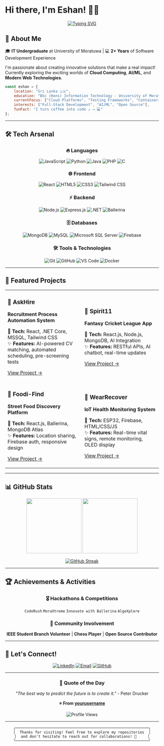 # Hi there, I'm Eshan! 👋🚀

<div align="center">
  
[![Typing SVG](https://readme-typing-svg.herokuapp.com?font=Fira+Code&pause=1000&color=36BCF7&center=true&vCenter=true&width=435&lines=Full+Stack+Developer;IT+Undergraduate+%40+UoM;AI%2FML+Enthusiast;Problem+Solver)](https://git.io/typing-svg)

</div>

## 🌟 About Me

🎓 **IT Undergraduate** at University of Moratuwa | 💻 **2+ Years** of Software Development Experience

I'm passionate about creating innovative solutions that make a real impact! Currently exploring the exciting worlds of **Cloud Computing**, **AI/ML**, and **Modern Web Technologies**.

```javascript
const eshan = {
    location: "Sri Lanka 🇱🇰",
    education: "BSc (Hons) Information Technology - University of Moratuwa",
    currentFocus: ["Cloud Platforms", "Testing Frameworks", "Containerization"],
    interests: ["Full-Stack Development", "AI/ML", "Open Source"],
    funFact: "I turn coffee into code ☕ → 💻"
};
```

---

## 🛠️ Tech Arsenal

<div align="center">

### 🔥 Languages
![JavaScript](https://img.shields.io/badge/-JavaScript-F7DF1E?style=for-the-badge&logo=javascript&logoColor=black)
![Python](https://img.shields.io/badge/-Python-3776AB?style=for-the-badge&logo=python&logoColor=white)
![Java](https://img.shields.io/badge/-Java-007396?style=for-the-badge&logo=java&logoColor=white)
![PHP](https://img.shields.io/badge/-PHP-777BB4?style=for-the-badge&logo=php&logoColor=white)
![C](https://img.shields.io/badge/-C-A8B9CC?style=for-the-badge&logo=c&logoColor=black)

### 🌐 Frontend
![React](https://img.shields.io/badge/-React-61DAFB?style=for-the-badge&logo=react&logoColor=black)
![HTML5](https://img.shields.io/badge/-HTML5-E34F26?style=for-the-badge&logo=html5&logoColor=white)
![CSS3](https://img.shields.io/badge/-CSS3-1572B6?style=for-the-badge&logo=css3&logoColor=white)
![Tailwind CSS](https://img.shields.io/badge/-Tailwind_CSS-38B2AC?style=for-the-badge&logo=tailwind-css&logoColor=white)

### ⚡ Backend
![Node.js](https://img.shields.io/badge/-Node.js-339933?style=for-the-badge&logo=node.js&logoColor=white)
![Express.js](https://img.shields.io/badge/-Express.js-000000?style=for-the-badge&logo=express&logoColor=white)
![.NET](https://img.shields.io/badge/-.NET-512BD4?style=for-the-badge&logo=dotnet&logoColor=white)
![Ballerina](https://img.shields.io/badge/-Ballerina-FF5000?style=for-the-badge&logo=ballerina&logoColor=white)

### 🗄️ Databases
![MongoDB](https://img.shields.io/badge/-MongoDB-47A248?style=for-the-badge&logo=mongodb&logoColor=white)
![MySQL](https://img.shields.io/badge/-MySQL-4479A1?style=for-the-badge&logo=mysql&logoColor=white)
![Microsoft SQL Server](https://img.shields.io/badge/-SQL_Server-CC2927?style=for-the-badge&logo=microsoft-sql-server&logoColor=white)
![Firebase](https://img.shields.io/badge/-Firebase-FFCA28?style=for-the-badge&logo=firebase&logoColor=black)

### 🛠️ Tools & Technologies
![Git](https://img.shields.io/badge/-Git-F05032?style=for-the-badge&logo=git&logoColor=white)
![GitHub](https://img.shields.io/badge/-GitHub-181717?style=for-the-badge&logo=github&logoColor=white)
![VS Code](https://img.shields.io/badge/-VS_Code-007ACC?style=for-the-badge&logo=visual-studio-code&logoColor=white)
![Docker](https://img.shields.io/badge/-Docker-2496ED?style=for-the-badge&logo=docker&logoColor=white)

</div>

---

## 🚀 Featured Projects

<div align="center">

<table>
<tr>
<td width="50%">

### 🎯 AskHire
**Recruitment Process Automation System**

🔧 **Tech:** React, .NET Core, MSSQL, Tailwind CSS  
✨ **Features:** AI-powered CV matching, automated scheduling, pre-screening tests

[View Project →](https://github.com/yourusername/askhire)

</td>
<td width="50%">

### 🏏 Spirit11
**Fantasy Cricket League App**

🔧 **Tech:** React.js, Node.js, MongoDB, AI Integration  
✨ **Features:** RESTful APIs, AI chatbot, real-time updates

[View Project →](https://github.com/yourusername/spirit11)

</td>
</tr>
<tr>
<td width="50%">

### 🍕 Foodi-Find
**Street Food Discovery Platform**

🔧 **Tech:** React.js, Ballerina, MongoDB Atlas  
✨ **Features:** Location sharing, Firebase auth, responsive design

[View Project →](https://github.com/yourusername/foodi-find)

</td>
<td width="50%">

### 🏥 WearRecover
**IoT Health Monitoring System**

🔧 **Tech:** ESP32, Firebase, HTML/CSS/JS  
✨ **Features:** Real-time vital signs, remote monitoring, OLED display

[View Project →](https://github.com/yourusername/wearrecover)

</td>
</tr>
</table>

</div>

---

## 📊 GitHub Stats

<div align="center">
  
<img height="180em" src="https://github-readme-stats.vercel.app/api?username=yourusername&show_icons=true&theme=tokyonight&include_all_commits=true&count_private=true"/>
<img height="180em" src="https://github-readme-stats.vercel.app/api/top-langs/?username=yourusername&layout=compact&langs_count=8&theme=tokyonight"/>

</div>

<div align="center">
  
[![GitHub Streak](https://streak-stats.demolab.com/?user=yourusername&theme=tokyonight)](https://git.io/streak-stats)

</div>

---

## 🏆 Achievements & Activities

<div align="center">

### 🎖️ Hackathons & Competitions
`CodeRush` `MoraXtreme` `Innovate with Ballerina` `AlgoXplore`

### 🤝 Community Involvement
**IEEE Student Branch Volunteer** | **Chess Player** | **Open Source Contributor**

</div>

---

## 🤝 Let's Connect!

<div align="center">

[![LinkedIn](https://img.shields.io/badge/-LinkedIn-0077B5?style=for-the-badge&logo=linkedin&logoColor=white)](https://www.linkedin.com/in/eshan-senadhi-2084312a8/)
[![Email](https://img.shields.io/badge/-Email-D14836?style=for-the-badge&logo=gmail&logoColor=white)](mailto:eshansenadhi5@gmail.com)
[![GitHub](https://img.shields.io/badge/-GitHub-181717?style=for-the-badge&logo=github&logoColor=white)](https://github.com/yourusername)

</div>

---

<div align="center">

### 💭 Quote of the Day
*"The best way to predict the future is to create it."* - Peter Drucker

**⭐ From [yourusername](https://github.com/yourusername)**

![Profile Views](https://komarev.com/ghpvc/?username=yourusername&color=brightgreen&style=flat-square)

</div>

---

<div align="center">

```
╭─────────────────────────────────────────────────────────────╮
│  Thanks for visiting! Feel free to explore my repositories  │
│  and don't hesitate to reach out for collaborations! 🚀     │
╰─────────────────────────────────────────────────────────────╯
```

</div>
